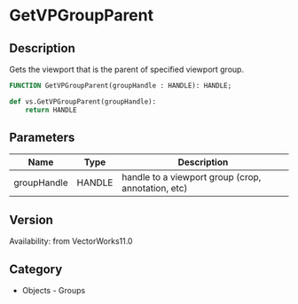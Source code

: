# GetVPGroupParent

## Description
Gets the viewport that is the parent of specified viewport group.

```pascal
FUNCTION GetVPGroupParent(groupHandle : HANDLE): HANDLE;
```

```python
def vs.GetVPGroupParent(groupHandle):
    return HANDLE
```

## Parameters
|Name|Type|Description|
|---|---|---|
|groupHandle|HANDLE|handle to a viewport group (crop, annotation, etc)|

## Version
Availability: from VectorWorks11.0

## Category
* Objects - Groups

